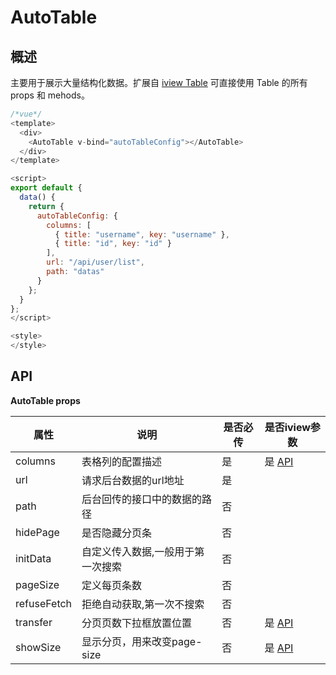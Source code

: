 # AutoTable

## 概述

主要用于展示大量结构化数据。扩展自 [iview Table](https://www.iviewui.com/components/table) 可直接使用 Table 的所有 props 和 mehods。

```javascript
/*vue*/
<template>
  <div>
    <AutoTable v-bind="autoTableConfig"></AutoTable>
  </div>
</template>

<script>
export default {
  data() {
    return {
      autoTableConfig: {
        columns: [
          { title: "username", key: "username" },
          { title: "id", key: "id" }
        ],
        url: "/api/user/list",
        path: "datas"
      }
    };
  }
};
</script>

<style>
</style>
```

## API

**AutoTable props**

| 属性        | 说明                              | 是否必传 | 是否iview参数                                                |
| ----------- | --------------------------------- | -------- | ------------------------------------------------------------ |
| columns     | 表格列的配置描述                  | 是       | 是 [API](https://www.iviewui.com/components/table#API)       |
| url         | 请求后台数据的url地址             | 是       |
| path        | 后台回传的接口中的数据的路径      | 否       |
| hidePage    | 是否隐藏分页条                    | 否       |
| initData    | 自定义传入数据,一般用于第一次搜索 | 否       |
| pageSize    | 定义每页条数                      | 否       |                                                              |
| refuseFetch | 拒绝自动获取,第一次不搜索         | 否       |
| transfer    | 分页页数下拉框放置位置            | 否       | 是 [API](https://www.iviewui.com/components/page#Page_props) |
| showSize    | 显示分页，用来改变page-size       | 否       | 是 [API](https://www.iviewui.com/components/page#Page_props) |
